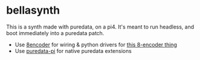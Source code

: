 # bellasynth

This is a synth made with puredata, on a pi4. It's meant to run headless, and boot immediately into a puredata patch.

- Use [8encoder](https://github.com/konsumer/8encoder) for wiring & python drivers for [this 8-encoder thing](https://docs.m5stack.com/en/unit/8Encoder)
- Use [puredata-pi](https://github.com/konsumer/puredata-pi) for native puredata extensions
